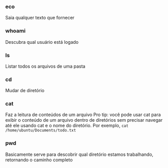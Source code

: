 ### eco
Saia qualquer texto que fornecer

### whoami
Descubra qual usuário está logado

### ls
Listar todos os arquivos de uma pasta

### cd
Mudar de diretório

### cat
Faz a leitura de conteúdos de um arquivo
Pro tip: você pode usar cat para exibir o conteúdo de um arquivo dentro de diretórios sem precisar navegar até ele usando cat e o nome do diretório. Por exemplo, ```cat /home/ubuntu/Documents/todo.txt```

### pwd
Basicamente serve para descobrir qual diretório estamos trabalhando, retornando o caminho completo
